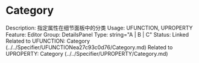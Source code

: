 # Category

Description: 指定属性在细节面板中的分类
Usage: UFUNCTION, UPROPERTY
Feature: Editor
Group: DetailsPanel
Type: string="A | B | C"
Status: Linked
Related to UFUNCTION: Category (../../Specifier/UFUNCTIONea27c93c0d76/Category.md)
Related to UPROPERTY: Category (../../Specifier/UPROPERTY/Category.md)